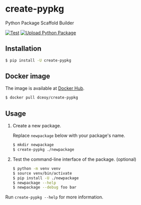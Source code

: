 create-pypkg
============

Python Package Scaffold Builder

[![Test](https://github.com/dceoy/create-pypkg/actions/workflows/test.yml/badge.svg)](https://github.com/dceoy/create-pypkg/actions/workflows/test.yml)
[![Upload Python Package](https://github.com/dceoy/create-pypkg/actions/workflows/python-publish.yml/badge.svg)](https://github.com/dceoy/create-pypkg/actions/workflows/python-publish.yml)

Installation
------------

```sh
$ pip install -U create-pypkg
```

Docker image
------------

The image is available at [Docker Hub](https://hub.docker.com/r/dceoy/create-pypkg/).

```sh
$ docker pull dceoy/create-pypkg
```

Usage
-----

1.  Create a new package.

    Replace `newpackage` below with your package's name.

    ```sh
    $ mkdir newpackage
    $ create-pypkg ./newpackage
    ```

2.  Test the command-line interface of the package. (optional)

    ```sh
    $ python -m venv venv
    $ source venv/bin/activate
    $ pip install -U ./newpackage
    $ newpackage --help
    $ newpackage --debug foo bar
    ```

Run `create-pypkg --help` for more information.
